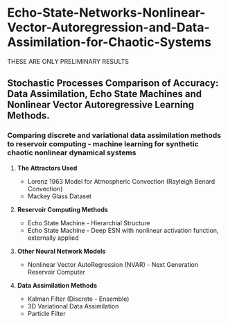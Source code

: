 # Echo-State-Networks-Nonlinear-Vector-Autoregression-and-Data-Assimilation-for-Chaotic-Systems

THESE ARE ONLY PRELIMINARY RESULTS 

## Stochastic Processes Comparison of Accuracy: Data Assimilation, Echo State Machines and Nonlinear Vector Autoregressive Learning Methods.
### Comparing discrete and variational data assimilation methods to reservoir computing - machine learning for synthetic chaotic nonlinear dynamical systems

1. __The Attractors Used__

    - Lorenz 1963 Model for Atmospheric Convection (Rayleigh Benard Convection)
    - Mackey Glass Dataset

2. __Reservoir Computing Methods__ 

    * Echo State Machine - Hierarchial Structure
    * Echo State Machine - Deep ESN with nonlinear activation function, externally applied

3. __Other Neural Network Models__

    * Nonlinear Vector AutoRegression (NVAR) - Next Generation Reservoir Computer

4. __Data Assimilation Methods__ 

    * Kalman Filter (Discrete - Ensemble)
    * 3D Variational Data Assimilation
    * Particle Filter


